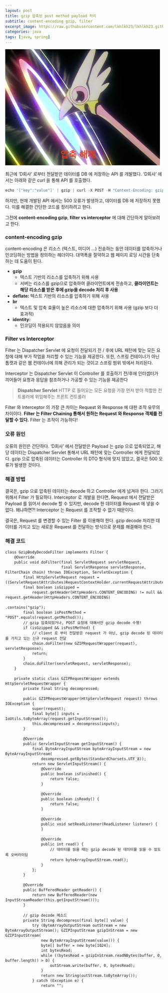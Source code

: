 ```yaml
---
layout: post
title: gzip 압축된 post method payload 처리
subtitle: content-encoding gzip, filter
excerpt_image: https://raw.githubusercontent.com/lkhlkh23/lkhlkh23.github.io/master/images/2023-12-19/banner.png
categories: java
tags: [java, spring]
---
```


![banner](https://raw.githubusercontent.com/lkhlkh23/lkhlkh23.github.io/master/images/2023-12-19/banner.png)

최근에 ‘D회사’ 로부터 전달받은 데이터를 DB 에 저장하는 API 를 개발했다.
‘D회사’ 에서는 아래와 같은 curl 을 통해 API 를 호출했다.

```jsx
echo '["key":"value"]' | gzip | curl -X POST -H "Content-Encoding: gzip" -H "Content-Type: application/json" --data-binary @ [https://example-url/push](https://localhost:8080/push) 
```

하지만, 현재 개발된 API 에서는 500 오류가 발생하고, 데이터를 DB 에 저장하지 못했다.
이를 해결한 간단한 코드를 정리하려고 한다.

그전에 **content-encoding gzip**, **filter vs interceptor** 에 대해 간단하게 알아보려고 한다.

### content-encoding gzip

content-encoding 은 리소스 (텍스트, 미디어 …) 전송하는 동안 데이터를 압축하거나 인코딩하는 방법을 정의하는 헤더이다. 대역폭을 절약하고 웹 페이지 로딩 시간을 단축하는 데 도움이 된다.

- **gzip**
  - 텍스트 기반의 리소스를 압축하기 위해 사용
  - 서버는 리소스를 gzip으로 압축하여 클라이언트에게 전송하고, **클라이언트는 해당 리소스를 받은 후에 gzip을 decode 처리 후 사용**
- **deflate:** 텍스트 기반의 리소스를 압축하기 위해 사용
- **br**
  - 텍스트 및 압축 효율이 높은 리소스에 대한 압축하기 위해 사용 (gzip 보다 더 효과적)
- **identity:**
  - 인코딩이 적용되지 않았음을 의미

### Filter vs Interceptor

Filter 는 Dispatcher Servlet 에 요청이 전달되기 전 / 후에 URL 패턴에 맞는 모든 요청에 대해 부가 작업을 처리할 수 있는 기능을 제공한다. 또한, 스프링 컨테이너가 아닌 톰캣과 같은 웹 컨테이너에 의해 관리가 되는 것이고 스프링 범위 밖에서 처리된다.

Interceptor 는 Dispatcher Servlet 이 Controller 를 호출하기 전/후에 인터셉터가 끼어들어 요청과 응답을 참조하거나 가공할 수 있는 기능을 제공한다

> **Dispatcher Servlet**
HTTP 로 들어오는 모든 요청을 가장 먼저 받아 적합한 컨트롤러에 위임해주는 프론트 컨트롤러
>

Filter 와 Interceptor 의 가장 큰 차이는 Request 와 Response 에 대한 조작 유무의 차이이다. **Filter 는 Filter Chaining 통해서 원하는 Request 와 Response 객체를 전달할 수 있다.** Filter 는 조작이 가능하다!

### 오류 원인

오류의 원인은 간단하다. ‘D회사’ 에서 전달받은 Payload 는 gzip 으로 압축되었고, 해당 데이터는 Dispatcher Servlet 통해서 URL 패턴에 맞는 Controller 에게 전달되었다. gzip 으로 압축된 데이터는 Controller 의 DTO 형식에 맞지 않았고, 결국은 500 오류가 발생한 것이다.

### 해결 방법

결국은, gzip 으로 압축된 데이터는 decode 하고 Controller 에게 넘겨야 한다. 그러기 위해서 Filter 가 필요하다. Interceptor 로 개발을 한다면, Request 에서 전달받은 Payload 를 읽어서 decode 할 수 있지만, decode 한 데이터를 Request 에 넣을 수 없다. 왜냐하면?! Interceptor 는 Request 를 조작할 수 없기 때문이다.

결국은, Request 를 변경할 수 있는 Filter 를 이용해야 한다. gzip decode 처리한 데이터를 가지고 있는 새로운 Request 를 전달하는 방식으로 문제를 해결해야 한다.

### 해결 코드
```
class GzipBodyDecodeFilter implements Filter {
	@Override
	public void doFilter(final ServletRequest servletRequest,
						 final ServletResponse servletResponse, FilterChain chain) throws IOException, ServletException {
		final HttpServletRequest request = ((ServletRequestAttributes)RequestContextHolder.currentRequestAttributes()).getRequest();
		final boolean isGzipped =
			request.getHeader(HttpHeaders.CONTENT_ENCODING) != null && request.getHeader(HttpHeaders.CONTENT_ENCODING)
																			  .contains("gzip");
		final boolean isPostMethod = "POST".equals(request.getMethod());
		// gzip 압축되었거나, POST 요청에 대해서만 gzip decode 수행!
		if (isGzipped && isPostMethod) {
			// client 로 부터 전달받은 request 가 아닌, gzip decode 된 데이터를 가지고 있는 신규 request 전달
			chain.doFilter(new GZIPRequestWrapper(request), servletResponse);
			return;
		}
		chain.doFilter(servletRequest, servletResponse);
	}

	private static class GZIPRequestWrapper extends HttpServletRequestWrapper {
		private final String decompressed;
		
		public GZIPRequestWrapper(HttpServletRequest request) throws IOException {
			super(request);
			final byte[] inputs = IoUtils.toByteArray(request.getInputStream());
			this.decompressed = decompress(inputs);
		}

		@Override
		public ServletInputStream getInputStream() {
			final ByteArrayInputStream byteArrayInputStream = new ByteArrayInputStream(
				decompressed.getBytes(StandardCharsets.UTF_8));
			return new ServletInputStream() {
				@Override
				public boolean isFinished() {
					return false;
				}

				@Override
				public boolean isReady() {
					return false;
				}

				@Override
				public void setReadListener(ReadListener listener) {
				}

				@Override
				public int read() {
					// 데이터를 읽을 때는 gzip decode 된 데이터를 읽을 수 있도록 오버라이딩
					return byteArrayInputStream.read();
				}
			};
		}

		@Override
		public BufferedReader getReader() {
			return new BufferedReader(new InputStreamReader(this.getInputStream()));
		}

		// gzip decode 메소드
		private String decompress(final byte[] value) {
			try (ByteArrayOutputStream outStream = new ByteArrayOutputStream(); GZIPInputStream gzipInStream = new GZIPInputStream(
				new ByteArrayInputStream(value))) {
				byte[] buffer = new byte[1024];
				int bytesRead;
				while ((bytesRead = gzipInStream.readNBytes(buffer, 0, buffer.length)) > 0) {
					outStream.write(buffer, 0, bytesRead);
				}
				return new String(outStream.toByteArray());
			} catch (Exception e) {
				return "";
		
```
